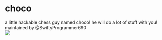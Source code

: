# choco
a little hackable chess guy named choco!
he will do a lot of stuff with you!
maintained by @SwiftyProgrammer690
<br>
![](https://seeklogo.com/images/C/choco-logo-AF37AB2380-seeklogo.com.gif)
